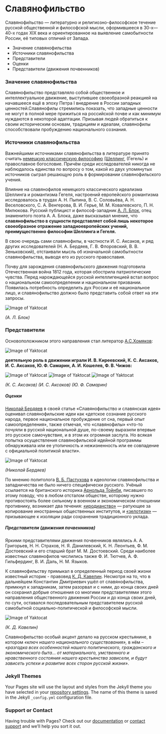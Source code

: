 # Славянофильство

Славянофи́льство — литературно и религиозно-философское течение русской общественной и философской мысли, оформившееся в 30-х—40-х годах XIX века и ориентированное на выявление самобытности России, её типовых отличий от Запада.

* Значение славянофильства
* Источники славянофильства
* Представители
* Оценки
* Представители (движения почвенников)

### Значение славянофильства

Славянофильство представляло собой общественное и интеллектуальное движение, выступившее своеобразной реакцией на начавшееся ещё в эпоху Петра I внедрение в России западных ценностей.Славянофилы стремились показать, что западные ценности не могут в полной мере прижиться на российской почве и как минимум нуждаются в некоторой адаптации. Призывая людей обратиться к своим историческим основам, традициям и идеалам, славянофилы способствовали пробуждению национального сознания.

### Источники славянофильства

Важнейшими источниками славянофильства в литературе принято считать [немецкую классическую философию](https://ru.wikipedia.org/wiki/Немецкий_идеализм) [(Шеллинг,](https://ru.wikipedia.org/wiki/Шеллинг,_Фридрих_Вильгельм_Йозеф) (Гегель) и православное богословие. Причём среди исследователей никогда не наблюдалось единства по вопросу о том, какой из двух упомянутых источников сыграл решающую роль в формировании славянофильского учения.

Влияние на славянофилов немецкого классического идеализма Шеллинга и романтизма Гегеля, настроений европейского романтизма исследовалось в трудах А. Н. Пыпина, В. С. Соловьёва, А. Н. Веселовского, С. А. Венгерова, В. И. Герье, М. М. Ковалевского, П. Н. Милюкова. Русский публицист и философ-западник [А. Л. Блок](https://ru.wikipedia.org/wiki/Блок,_Александр_Львович), отец знаменитого поэта А. А. Блока, даже высказывал мнение, что **славянофильство в сущности представляет собой лишь некоторое своеобразное отражение западноевропейских учений, преимущественно философии Шеллинга и Гегеля.**

В свою очередь сами славянофилы, в частности И. С. Аксаков, и ряд других исследователей (Н. А. Бердяев, Г. В. Флоровский, В. В. Зеньковский), отстаивали мысль об изначальной самобытности славянофильства, выводя его из русского православия.

Почву для зарождения славянофильского движения подготовила Отечественная война 1812 года, которая обострила патриотические чувства. Перед нарождающейся русской интеллигенцией встал вопрос о национальном самоопределении и национальном призвании. Появилась потребность определить дух России и её национальное лицо, и славянофильство должно было представить собой ответ на эти запросы.

![Image of Yaktocat](https://upload.wikimedia.org/wikipedia/commons/thumb/8/80/Alexander_Lvovitch_Blok.jpg/200px-Alexander_Lvovitch_Blok.jpg)

_(А. Л. Блок)_

### Представители

Основоположником этого направления стал литератор [А.С.Хомяков](https://ru.wikipedia.org/wiki/Хомяков,_Алексей_Степанович):

![Image of Yaktocat](https://upload.wikimedia.org/wikipedia/commons/thumb/8/8e/KhomyakovA_AvtoportretABR.jpg/250px-KhomyakovA_AvtoportretABR.jpg)

**деятельную роль в движении играли И. В. Киреевский, К. С. Аксаков, И. С. Аксаков, Ю. Ф. Самарин, А. И. Кошелев, Ф. В. Чижов:**

![Image of Yaktocat](https://upload.wikimedia.org/wikipedia/commons/thumb/f/f8/KonstantinAksakov.jpg/150px-KonstantinAksakov.jpg) ![Image of Yaktocat](https://upload.wikimedia.org/wikipedia/commons/thumb/c/c5/%D0%90%D0%BA%D1%81%D0%B0%D0%BA%D0%BE%D0%B2_%D0%98%D0%B2%D0%B0%D0%BD_%D0%A1%D0%B5%D1%80%D0%B3%D0%B5%D0%B5%D0%B2%D0%B8%D1%87.jpg/160px-%D0%90%D0%BA%D1%81%D0%B0%D0%BA%D0%BE%D0%B2_%D0%98%D0%B2%D0%B0%D0%BD_%D0%A1%D0%B5%D1%80%D0%B3%D0%B5%D0%B5%D0%B2%D0%B8%D1%87.jpg) ![Image of Yaktocat](https://upload.wikimedia.org/wikipedia/commons/thumb/9/99/Yuri_Fyodorovich_Samarin_Kramskoi.jpg/150px-Yuri_Fyodorovich_Samarin_Kramskoi.jpg) 

_(К. С. Аксаков) (И. С. Аксаков) (Ю. Ф. Самарин)_
##### Оценки
[Николай Бердяев](https://ru.wikipedia.org/wiki/Бердяев,_Николай_Александрович) в своей статье «Славянофильство и славянская идея» оценивал славянофильские идеи как «детское сознание русского народа, первое национальное пробуждение от сна, первый опыт самоопределения», также отмечая, что «славянофилы» «что-то почуяли в русской национальной душе, по-своему выразили впервые это русское самочувствие, и в этом их огромная заслуга. Но всякая попытка осуществления славянофильской идейной программы обнаруживала или ее утопичность и нежизненность или ее совпадение с официальной политикой власти».

![Image of Yaktocat](https://upload.wikimedia.org/wikipedia/commons/thumb/e/e6/Nikolay_Berdyaev.jpg/200px-Nikolay_Berdyaev.jpg) 

_(Николай Бердяев)_
 


По мнению политолога [В. Б. Пастухова](https://ru.wikipedia.org/wiki/Пастухов,_Владимир_Борисович) в идеологии славянофильства и западничества не было ничего специфически русского. Учёный ссылается на британского историка [Арнольда Тойнби](https://ru.wikipedia.org/wiki/Тойнби,_Арнольд_Джозеф), писавшего по этому поводу, что в любом отсталом обществе, которому нужно противостоять более сильному в военном и экономическом отношении противнику, возникает два течения: [«иродианство»](https://ru.wikipedia.org/wiki/Иродиане) — ратующее за копирование иностранных общественных институтов, и [«зелотизм»](https://ru.wikipedia.org/wiki/Зелоты) — призывающее к изоляции ради сохранения традиционного уклада.


##### Представители (движения почвенников)
Яркими представителями движения почвенников являлись А. А. Григорьев, Н. Н. Страхов, Н. Я. Данилевский, К. Н. Леонтьев, Ф. М. Достоевский и его старший брат М. М. Достоевский. Среди наиболее известных славянофилов числились также Ф. И. Тютчев, А. Ф. Гильфердинг, В. И. Даль, Н. М. Языков. 

К славянофильству примыкал в определенный период своей жизни известный историк - правовед [К. Д. Кавелин](https://ru.wikipedia.org/wiki/Кавелин,_Константин_Дмитриевич). Несмотря на то, что в дальнейшем Константин Дмитриевич ушёл от славянофильства, примкнул к западникам, затем разорвал и с ними, до конца своих дней он сохранил добрые отношения со многими представителями этого направления общественного движения России и до конца своих дней, по сути, оставался последовательным представителем русской самобытной социально-политической и философской мысли. 

![Image of Yaktocat](https://upload.wikimedia.org/wikipedia/commons/thumb/1/1a/Kavelin_Konstantin_Dmitrievich.jpg/200px-Kavelin_Konstantin_Dmitrievich.jpg) 

_(К. Д. Кавелин)_

Славянофильство особый акцент делало на русском крестьянине, в котором _«ключ нашего национального существования»,_ в нём – _«разгадка всех особенностей нашего политического, гражданского и экономического быта… от материального, умственного и нравственного состояния нашего крестьянства зависели, и будут зависеть успехи и развитие всех сторон русской жизни»_. 

### Jekyll Themes

Your Pages site will use the layout and styles from the Jekyll theme you have selected in your [repository settings](https://github.com/Essence027/Essence027.github.io/settings). The name of this theme is saved in the Jekyll `_config.yml` configuration file.

### Support or Contact

Having trouble with Pages? Check out our [documentation](https://docs.github.com/categories/github-pages-basics/) or [contact support](https://github.com/contact) and we’ll help you sort it out.
